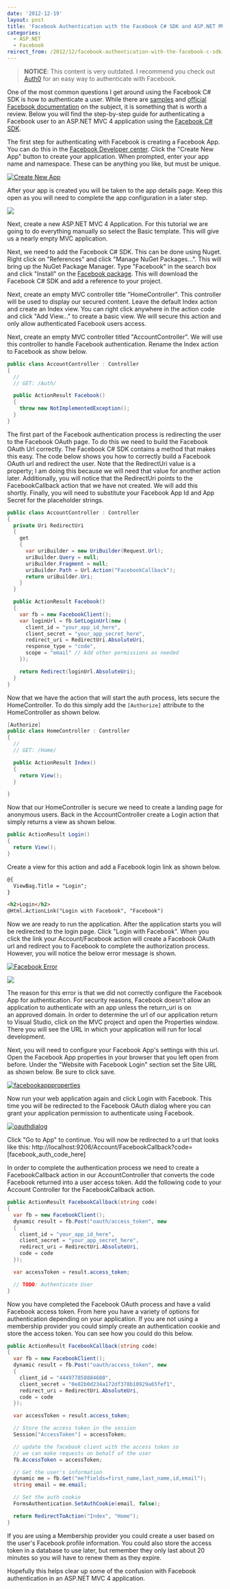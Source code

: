 ```yaml
---
date: '2012-12-19'
layout: post
title: 'Facebook Authentication with the Facebook C# SDK and ASP.NET MVC 4'
categories:
  - ASP.NET
  - Facebook
reirect_from: /2012/12/facebook-authentication-with-the-facebook-c-sdk-and-asp-net-mvc-4/
---
```


> **NOTICE**: This content is very outdated. I recommend you check out [Auth0](https://auth0.com/docs/quickstart/webapp/aspnet/) for an easy way to authenticate with Facebook.

One of the most common questions I get around using the Facebook C# SDK is how to authenticate a user. While there are [samples](https://github.com/facebook-csharp-sdk/facebook-aspnet-sample) and [official Facebook documentation](https://developers.facebook.com/docs/concepts/login/) on the subject, it is something that is worth a review. Below you will find the step-by-step guide for authenticating a Facebook user to an ASP.NET MVC 4 application using the [Facebook C# SDK](http://facebooksdk.net).

The first step for authenticating with Facebook is creating a Facebook App. You can do this in the [Facebook Developer center](https://developers.facebook.com/apps). Click the "Create New App" button to create your application. When prompted, enter your app name and namespace. These can be anything you like, but must be unique.

[![Create New App](/images/2012/12/createnewapp.png)](/images/2012/12/createnewapp.png)

After your app is created you will be taken to the app details page. Keep this open as you will need to complete the app configuration in a later step.

<img src="/images/2012/12/basictemplate.png" class="left" />

Next, create a new ASP.NET MVC 4 Application. For this tutorial we are going to do everything manually so select the Basic template. This will give us a nearly empty MVC application.

Next, we need to add the Facebook C# SDK. This can be done using Nuget. Right click on "References" and click "Manage NuGet Packages...". This will bring up the NuGet Package Manager. Type "Facebook" in the search box and click "Install" on the [Facebook package](http://nuget.org/packages/facebook). This will download the Facebook C# SDK and add a reference to your project.

Next, create an empty MVC controller title "HomeController". This controller will be used to display our secured content. Leave the default Index action and create an Index view. You can right click anywhere in the action code and click "Add View..." to create a basic view. We will secure this action and only allow authenticated Facebook users access.

Next, create an empty MVC controller titled "AccountController". We will use this controller to handle Facebook authentication. Rename the Index action to Facebook as show below.

```cs
public class AccountController : Controller
{
  //
  // GET: /Auth/

  public ActionResult Facebook()
  {
    throw new NotImplementedException();
  }
}
```

The first part of the Facebook authentication process is redirecting the user to the Facebook OAuth page. To do this we need to build the Facebook OAuth Url correctly. The Facebook C# SDK contains a method that makes this easy. The code below shows you how to correctly build a Facebook OAuth url and redirect the user. Note that the RedirectUri value is a property; I am doing this because we will need that value for another action later. Additionally, you will notice that the RedirectUri points to the FacebookCallback action that we have not created. We will add this shortly. Finally, you will need to substitute your Facebook App Id and App Secret for the placeholder strings.

```cs
public class AccountController : Controller
{
  private Uri RedirectUri
  {
    get
    {
      var uriBuilder = new UriBuilder(Request.Url);
      uriBuilder.Query = null;
      uriBuilder.Fragment = null;
      uriBuilder.Path = Url.Action("FacebookCallback");
      return uriBuilder.Uri;
    }
  }

  public ActionResult Facebook()
  {
    var fb = new FacebookClient();
    var loginUrl = fb.GetLoginUrl(new {
      client_id = "your_app_id_here",
      client_secret = "your_app_secret_here",
      redirect_uri = RedirectUri.AbsoluteUri,
      response_type = "code",
      scope = "email" // Add other permissions as needed
    });

    return Redirect(loginUrl.AbsoluteUri);
  }
}
```

Now that we have the action that will start the auth process, lets secure the HomeController. To do this simply add the `[Authorize]` attribute to the HomeController as shown below.

```cs
[Authorize]
public class HomeController : Controller
{
  //
  // GET: /Home/

  public ActionResult Index()
  {
    return View();
  }

}
```

Now that our HomeController is secure we need to create a landing page for anonymous users. Back in the AccountController create a Login action that simply returns a view as shown below.

```cs
public ActionResult Login()
{
  return View();
}
```

Create a view for this action and add a Facebook login link as shown below.

```html
@{
  ViewBag.Title = "Login";
}

<h2>Login</h2>
@Html.ActionLink("Login with Facebook", "Facebook")
```

Now we are ready to run the application. After the application starts you will be redirected to the login page. Click "Login with Facebook". When you click the link your Account/Facebook action will create a Facebook OAuth url and redirect you to Facebook to complete the authorization process. However, you will notice the below error message is shown.

[![Facebook Error](/images/2012/12/facebookerror.png)](/images/2012/12/facebookerror.png)

<img src="/images/2012/12/urlproperties.png" class="left" />

The reason for this error is that we did not correctly configure the Facebook App for authentication. For security reasons, Facebook doesn't allow an application to authenticate with an app unless the return_uri is on an approved domain. In order to determine the url of our application return to Visual Studio, click on the MVC project and open the Properties window. There you will see the URL in which your application will run for local development.

Next, you will need to configure your Facebook App's settings with this url. Open the Facebook App properties in your browser that you left open from before. Under the "Website with Facebook Login" section set the Site URL as shown below. Be sure to click save.

[![facebookappproperties](/images/2012/12/facebookappproperties.png)](/images/2012/12/facebookappproperties.png)

Now run your web application again and click Login with Facebook. This time you will be redirected to the Facebook OAuth dialog where you can grant your application permission to authenticate using Facebook.

[![oauthdialog](/images/2012/12/oauthdialog.png)](/images/2012/12/oauthdialog.png)

Click "Go to App" to continue. You will now be redirected to a url that looks like this: http://localhost:9206/Account/FacebookCallback?code=[facebook_auth_code_here]

In order to complete the authentication process we need to create a FacebookCallback action in our AccountController that converts the code Facebook returned into a user access token. Add the following code to your Account Controller for the FacebookCallback action.

```cs
public ActionResult FacebookCallback(string code)
{
  var fb = new FacebookClient();
  dynamic result = fb.Post("oauth/access_token", new
  {
    client_id = "your_app_id_here",
    client_secret = "your_app_secret_here",
    redirect_uri = RedirectUri.AbsoluteUri,
    code = code
  });

  var accessToken = result.access_token;

  // TODO: Authenticate User
}
```

Now you have completed the Facebook OAuth process and have a valid Facebook access token. From here you have a variety of options for authentication depending on your application. If you are not using a membership provider you could simply create an authentication cookie and store the access token. You can see how you could do this below.

```cs
public ActionResult FacebookCallback(string code)
{
  var fb = new FacebookClient();
  dynamic result = fb.Post("oauth/access_token", new
  {
    client_id = "444977858884680",
    client_secret = "0e82b0d234a172df378b10929a65fef1",
    redirect_uri = RedirectUri.AbsoluteUri,
    code = code
  });

  var accessToken = result.access_token;

  // Store the access token in the session
  Session["AccessToken"] = accessToken;

  // update the facebook client with the access token so
  // we can make requests on behalf of the user
  fb.AccessToken = accessToken;

  // Get the user's information
  dynamic me = fb.Get("me?fields=first_name,last_name,id,email");
  string email = me.email;

  // Set the auth cookie
  FormsAuthentication.SetAuthCookie(email, false);

  return RedirectToAction("Index", "Home");
}
```

If you are using a Membership provider you could create a user based on the user's Facebook profile information. You could also store the access token in a database to use later, but remember they only last about 20 minutes so you will have to renew them as they expire.

Hopefully this helps clear up some of the confusion with Facebook authentication in an ASP.NET MVC 4 application.

